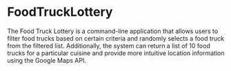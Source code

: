 # FoodTruckLottery
The Food Truck Lottery is a command-line application that allows users to filter food trucks based on certain criteria and randomly selects a food truck from the filtered list. Additionally, the system can return a list of 10 food trucks for a particular cuisine and provide more intuitive location information using the Google Maps API.

